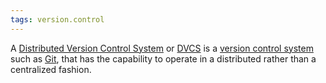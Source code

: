 ```yaml
---
tags: version.control
---
```


A [Distributed Version Control System](/wiki/Distributed_Version_Control_System) or [DVCS](/wiki/DVCS) is a [version control system](/wiki/version_control_system) such as [Git](/wiki/Git), that has the capability to operate in a distributed rather than a centralized fashion.
